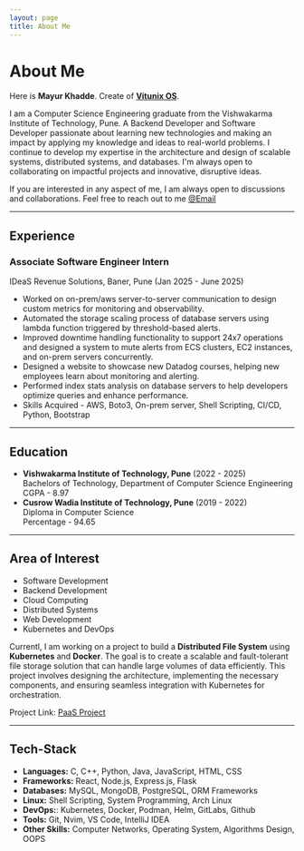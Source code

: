 ```yaml
---
layout: page
title: About Me
---
```


# About Me

<!-- <img src="https:/xyz.com/xyz.jpg" class="floatpic" width="360" height="480"> -->

Here is **Mayur Khadde**. Create of [**Vitunix OS**](https://github.com/vitunix).

I am a Computer Science Engineering graduate from the Vishwakarma Institute of Technology, Pune. A Backend Developer and Software Developer passionate about learning new technologies and making an impact by applying my knowledge and ideas to real-world problems. I continue to develop my expertise in the architecture and design of scalable systems, distributed systems, and databases. I'm always open to collaborating on impactful projects and innovative, disruptive ideas.

If you are interested in any aspect of me, I am always open to discussions and collaborations. Feel free to reach out to me [@Email](mailto:mayurkhadde49@gmail.com)

---
## Experience

### Associate Software Engineer Intern
IDeaS Revenue Solutions, Baner, Pune (Jan 2025 - June 2025) <br>
  - Worked on on-prem/aws server-to-server communication to design custom metrics for monitoring and observability.<br>
  - Automated the storage scaling process of database servers using lambda function triggered by threshold-based alerts.<br>
  - Improved downtime handling functionality to support 24x7 operations and designed a system to mute alerts from ECS clusters, EC2 instances, and on-prem servers concurrently.<br>
  - Designed a website to showcase new Datadog courses, helping new employees learn about monitoring and alerting.<br>
  - Performed index stats analysis on database servers to help developers optimize queries and enhance performance.<br>
  - Skills Acquired - AWS, Boto3, On-prem server, Shell Scripting, CI/CD, Python, Bootstrap

---

## Education

- **Vishwakarma Institute of Technology, Pune** (2022 - 2025)<br>
  Bachelors of Technology, Department of Computer Science Engineering<br>
  CGPA - 8.97
- **Cusrow Wadia Institute of Technology, Pune** (2019 - 2022)<br>
  Diploma in Computer Science<br>
  Percentage - 94.65

---

## Area of Interest

- Software Development
- Backend Development
- Cloud Computing
- Distributed Systems
- Web Development
- Kubernetes and DevOps

Currentl, I am working on a project to build a **Distributed File System** using **Kubernetes** and **Docker**. The goal is to create a scalable and fault-tolerant file storage solution that can handle large volumes of data efficiently. This project involves designing the architecture, implementing the necessary components, and ensuring seamless integration with Kubernetes for orchestration.

Project Link: [PaaS Project](https://github.com/bashlogs/PaaS-Project)

---

## Tech-Stack

- **Languages:** C, C++, Python, Java, JavaScript, HTML, CSS
- **Frameworks:** React, Node.js, Express.js, Flask
- **Databases:** MySQL, MongoDB, PostgreSQL, ORM Frameworks
- **Linux:** Shell Scripting, System Programming, Arch Linux
- **DevOps:**: Kubernetes, Docker, Podman, Helm, GitLabs, Github
- **Tools:** Git, Nvim, VS Code, IntelliJ IDEA
- **Other Skills:** Computer Networks, Operating System, Algorithms Design, OOPS
